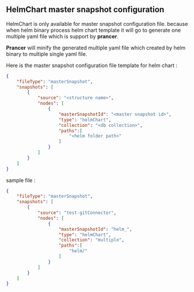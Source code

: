 ## HelmChart master snapshot configuration 
HelmChart is only available for master snapshot configuration file. because when helm binary process helm chart template it will go to generate one multiple yaml file which is support by **prancer**.

**Prancer** will  minify the generated multiple yaml file which created by helm binary to multiple single yaml file.

Here is the master snapshot configuration file template for helm chart :

```json
{
    "fileType": "masterSnapshot",
    "snapshots": [
        {
            "source": "<structure name>",
            "nodes": [
                {
                    "masterSnapshotId": "<master snapshot id>",
                    "type": "helmChart",
                    "collection": "<db collection>",
                    "paths":[
                        "<helm folder path>"  
                    ] 
                }
            ]
        }
    ]
}
```

sample file :

```json
{
    "fileType": "masterSnapshot",
    "snapshots": [
        {
            "source": "test-gitConnector",
            "nodes": [
                {
                    "masterSnapshotId": "helm_",
                    "type": "helmChart",
                    "collection": "multiple",
                    "paths":[
                        "helm/"  
                    ] 
                }
            ]
        }
    ]
}
```

